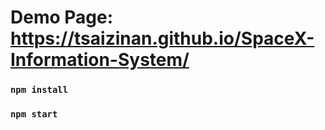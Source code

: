 # Demo Page: https://tsaizinan.github.io/SpaceX-Information-System/


### `npm install`

### `npm start`

